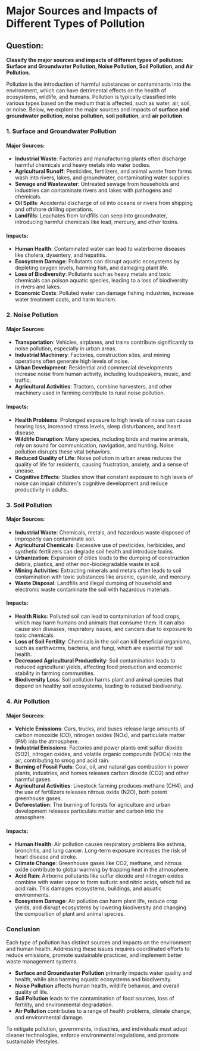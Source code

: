 # Major Sources and Impacts of Different Types of Pollution

## Question:
**Classify the major sources and impacts of different types of pollution: Surface and Groundwater Pollution, Noise Pollution, Soil Pollution, and Air Pollution.**

Pollution is the introduction of harmful substances or contaminants into the environment, which can have detrimental effects on the health of ecosystems, wildlife, and humans. Pollution is typically classified into various types based on the medium that is affected, such as water, air, soil, or noise. Below, we explore the major sources and impacts of **surface and groundwater pollution**, **noise pollution**, **soil pollution**, and **air pollution**.

### 1. Surface and Groundwater Pollution

#### **Major Sources**:
- **Industrial Waste**: Factories and manufacturing plants often discharge harmful chemicals and heavy metals into water bodies.
- **Agricultural Runoff**: Pesticides, fertilizers, and animal waste from farms wash into rivers, lakes, and groundwater, contaminating water supplies.
- **Sewage and Wastewater**: Untreated sewage from households and industries can contaminate rivers and lakes with pathogens and chemicals.
- **Oil Spills**: Accidental discharge of oil into oceans or rivers from shipping and offshore drilling operations.
- **Landfills**: Leachates from landfills can seep into groundwater, introducing harmful chemicals like lead, mercury, and other toxins.

#### **Impacts**:
- **Human Health**: Contaminated water can lead to waterborne diseases like cholera, dysentery, and hepatitis.
- **Ecosystem Damage**: Pollutants can disrupt aquatic ecosystems by depleting oxygen levels, harming fish, and damaging plant life.
- **Loss of Biodiversity**: Pollutants such as heavy metals and toxic chemicals can poison aquatic species, leading to a loss of biodiversity in rivers and lakes.
- **Economic Costs**: Polluted water can damage fishing industries, increase water treatment costs, and harm tourism.

### 2. Noise Pollution

#### **Major Sources**:
- **Transportation**: Vehicles, airplanes, and trains contribute significantly to noise pollution, especially in urban areas.
- **Industrial Machinery**: Factories, construction sites, and mining operations often generate high levels of noise.
- **Urban Development**: Residential and commercial developments increase noise from human activity, including loudspeakers, music, and traffic.
- **Agricultural Activities**: Tractors, combine harvesters, and other machinery used in farming contribute to rural noise pollution.

#### **Impacts**:
- **Health Problems**: Prolonged exposure to high levels of noise can cause hearing loss, increased stress levels, sleep disturbances, and heart disease.
- **Wildlife Disruption**: Many species, including birds and marine animals, rely on sound for communication, navigation, and hunting. Noise pollution disrupts these vital behaviors.
- **Reduced Quality of Life**: Noise pollution in urban areas reduces the quality of life for residents, causing frustration, anxiety, and a sense of unease.
- **Cognitive Effects**: Studies show that constant exposure to high levels of noise can impair children's cognitive development and reduce productivity in adults.

### 3. Soil Pollution

#### **Major Sources**:
- **Industrial Waste**: Chemicals, metals, and hazardous waste disposed of improperly can contaminate soil.
- **Agricultural Chemicals**: Excessive use of pesticides, herbicides, and synthetic fertilizers can degrade soil health and introduce toxins.
- **Urbanization**: Expansion of cities leads to the dumping of construction debris, plastics, and other non-biodegradable waste in soil.
- **Mining Activities**: Extracting minerals and metals often leads to soil contamination with toxic substances like arsenic, cyanide, and mercury.
- **Waste Disposal**: Landfills and illegal dumping of household and electronic waste contaminate the soil with hazardous materials.

#### **Impacts**:
- **Health Risks**: Polluted soil can lead to contamination of food crops, which may harm humans and animals that consume them. It can also cause skin diseases, respiratory issues, and cancers due to exposure to toxic chemicals.
- **Loss of Soil Fertility**: Chemicals in the soil can kill beneficial organisms, such as earthworms, bacteria, and fungi, which are essential for soil health.
- **Decreased Agricultural Productivity**: Soil contamination leads to reduced agricultural yields, affecting food production and economic stability in farming communities.
- **Biodiversity Loss**: Soil pollution harms plant and animal species that depend on healthy soil ecosystems, leading to reduced biodiversity.

### 4. Air Pollution

#### **Major Sources**:
- **Vehicle Emissions**: Cars, trucks, and buses release large amounts of carbon monoxide (CO), nitrogen oxides (NOx), and particulate matter (PM) into the atmosphere.
- **Industrial Emissions**: Factories and power plants emit sulfur dioxide (SO2), nitrogen oxides, and volatile organic compounds (VOCs) into the air, contributing to smog and acid rain.
- **Burning of Fossil Fuels**: Coal, oil, and natural gas combustion in power plants, industries, and homes releases carbon dioxide (CO2) and other harmful gases.
- **Agricultural Activities**: Livestock farming produces methane (CH4), and the use of fertilizers releases nitrous oxide (N2O), both potent greenhouse gases.
- **Deforestation**: The burning of forests for agriculture and urban development releases particulate matter and carbon into the atmosphere.

#### **Impacts**:
- **Human Health**: Air pollution causes respiratory problems like asthma, bronchitis, and lung cancer. Long-term exposure increases the risk of heart disease and stroke.
- **Climate Change**: Greenhouse gases like CO2, methane, and nitrous oxide contribute to global warming by trapping heat in the atmosphere.
- **Acid Rain**: Airborne pollutants like sulfur dioxide and nitrogen oxides combine with water vapor to form sulfuric and nitric acids, which fall as acid rain. This damages ecosystems, buildings, and aquatic environments.
- **Ecosystem Damage**: Air pollution can harm plant life, reduce crop yields, and disrupt ecosystems by lowering biodiversity and changing the composition of plant and animal species.

### Conclusion

Each type of pollution has distinct sources and impacts on the environment and human health. Addressing these issues requires coordinated efforts to reduce emissions, promote sustainable practices, and implement better waste management systems.

- **Surface and Groundwater Pollution** primarily impacts water quality and health, while also harming aquatic ecosystems and biodiversity.
- **Noise Pollution** affects human health, wildlife behavior, and overall quality of life.
- **Soil Pollution** leads to the contamination of food sources, loss of fertility, and environmental degradation.
- **Air Pollution** contributes to a range of health problems, climate change, and environmental damage.

To mitigate pollution, governments, industries, and individuals must adopt cleaner technologies, enforce environmental regulations, and promote sustainable lifestyles.
